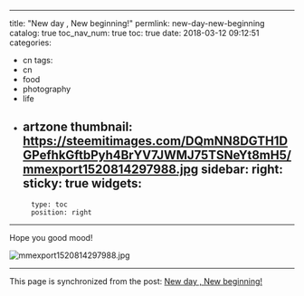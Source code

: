 
---
title: "New day , New beginning!"
permlink: new-day-new-beginning
catalog: true
toc_nav_num: true
toc: true
date: 2018-03-12 09:12:51
categories:
- cn
tags:
- cn
- food
- photography
- life
- artzone
thumbnail: https://steemitimages.com/DQmNN8DGTH1DGPefhkGftbPyh4BrYV7JWMJ75TSNeYt8mH5/mmexport1520814297988.jpg
sidebar:
    right:
        sticky: true
widgets:
    -
        type: toc
        position: right
---


Hope you good mood!

![mmexport1520814297988.jpg](https://steemitimages.com/DQmNN8DGTH1DGPefhkGftbPyh4BrYV7JWMJ75TSNeYt8mH5/mmexport1520814297988.jpg)

- - -

This page is synchronized from the post: [New day , New beginning!](https://steemit.com/@andrewma/new-day-new-beginning)
